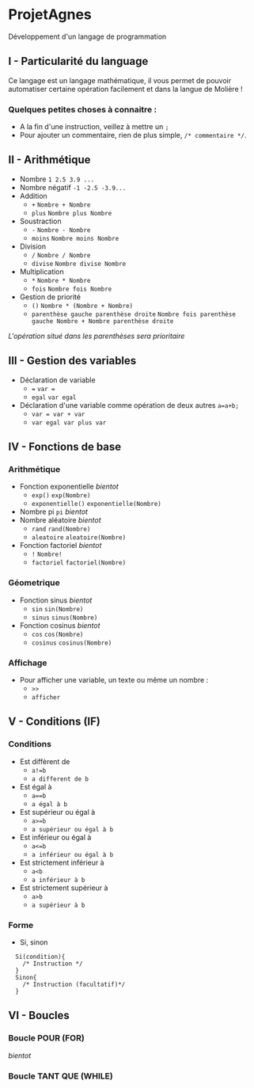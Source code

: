 # ProjetAgnes
Développement d'un langage de programmation

## I - Particularité du language

Ce langage est un langage mathématique, il vous permet de pouvoir automatiser certaine opération facilement et dans la langue de Molière !

### Quelques petites choses à connaitre : ###

* A la fin d'une instruction, veillez à mettre un `;`
* Pour ajouter un commentaire, rien de plus simple, `/* commentaire */`.

## II - Arithmétique
* Nombre `1 2.5 3.9 ...`
* Nombre négatif `-1 -2.5 -3.9...`
* Addition
  * `+` `Nombre + Nombre`
  * `plus` `Nombre plus Nombre`
* Soustraction
  * `-` `Nombre - Nombre`
  * `moins` `Nombre moins Nombre`
* Division
  * `/` `Nombre / Nombre`
  * `divise` `Nombre divise Nombre`
* Multiplication
  * `*` `Nombre * Nombre`
  * `fois` `Nombre fois Nombre`
* Gestion de priorité
  * `()` `Nombre * (Nombre + Nombre)`
  * `parenthèse gauche parenthèse droite` `Nombre fois parenthèse gauche Nombre + Nombre parenthèse droite`

*L'opération situé dans les parenthèses sera prioritaire*

## III - Gestion des variables
* Déclaration de variable
  * `=` `var =`
  * `egal` `var egal`
* Déclaration d'une variable comme opération de deux autres `a=a+b;`
  * `var = var + var`
  * `var egal var plus var`

## IV - Fonctions de base
### Arithmétique

* Fonction exponentielle _bientot_
  * `exp()` `exp(Nombre)`
  * `exponentielle()` `exponentielle(Nombre)`
* Nombre pi `pi` _bientot_
* Nombre aléatoire _bientot_
  * `rand` `rand(Nombre)`
  * `aleatoire` `aleatoire(Nombre)`
* Fonction factoriel _bientot_
  * `!` `Nombre!`
  * `factoriel` `factoriel(Nombre)`

### Géometrique
* Fonction sinus _bientot_
  * `sin` `sin(Nombre)`
  * `sinus` `sinus(Nombre)`
* Fonction cosinus _bientot_
  * `cos` `cos(Nombre)`
  * `cosinus` `cosinus(Nombre)`

### Affichage

* Pour afficher une variable, un texte ou même un nombre :
  * `>>`
  * `afficher`

## V - Conditions (IF)
### Conditions
* Est diffèrent de
  * `a!=b`
  * `a different de b`
* Est égal à
  * `a==b`
  * `a égal à b`
* Est supérieur ou égal à
  * `a>=b`
  * `a supérieur ou égal à b`
* Est inférieur ou égal à
  * `a<=b`
  * `a inférieur ou égal à b`
* Est strictement inférieur à
  * `a<b`
  * `a inférieur à b`
* Est strictement supérieur à
  * `a>b`
  * `a supérieur à b`

### Forme
* Si, sinon
```
  Si(condition){
    /* Instruction */
  }
  Sinon{
    /* Instruction (facultatif)*/
  }
```

## VI - Boucles
### Boucle POUR (FOR)

_bientot_

### Boucle TANT QUE (WHILE)
